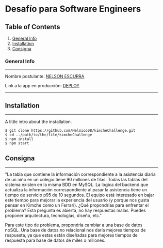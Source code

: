 # Desafío para Software Engineers

## Table of Contents
1. [General Info](#general-info)
2. [Installation](#installation)
3. [Consigna](#consigna)
### General Info
***

Nombre postulante: [NELSON ESCURRA](https://github.com/Nelnico08)

Link a la app en producción: [DEPLOY](https://kimche-challenge-self.vercel.app/)

***
## Installation
***
A little intro about the installation. 
```
$ git clone https://github.com/Nelnico08/kimcheChallenge.git
$ cd ../path/to/the/file/kimcheChallenge
$ npm install
$ npm start
```
## Consigna
***
"La tabla que contiene la información correspondiente a la asistencia diaria de un niño en un colegio tiene 90 millones de filas. Todas las tablas del sistema existen en la misma BDD en MySQL. La lógica del backend que actualiza la información correspondiente al pasar la asistencia tiene un tiempo de servicio p95 de 10 segundos. El equipo está interesado en bajar este tiempo para mejorar la experiencia del usuario (y porque nos gusta pensar en Kimche como un Ferrari). ¿Qué propondrías para enfrentar el problema? Esta pregunta es abierta, no hay respuestas malas. Puedes proponer arquitectura, tecnologías, diseño, etc."

Para este tipo de problema, propondría cambiar a una base de datos noSQL. Una base de datos no relacional nos daría mejores tiempos de respuesta, ya que estas están diseñadas para mejores tiempos de respuesta para base de datos de miles o millones.